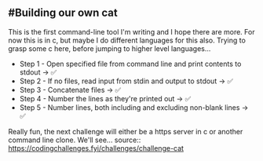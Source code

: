  #Building our own cat
----------
This is the first command-line tool I'm writing and I hope there are more.
For now this is in c, but maybe I do different languages for this also.
Trying to grasp some c here, before jumping to higher level languages...


- Step 1 - Open specified file from command line and print contents to stdout -> :white_check_mark:
- Step 2 - If no files, read input from stdin and output to stdout -> :white_check_mark:   
- Step 3 - Concatenate files -> :white_check_mark: 
- Step 4 - Number the lines as they're printed out -> :white_check_mark:
- Step 5 - Number lines, both including and excluding non-blank lines  -> :white_check_mark:

Really fun, the next challenge will either be a https server in c or another command line clone. We'll see...
source:: https://codingchallenges.fyi/challenges/challenge-cat 
